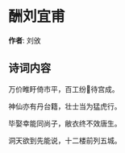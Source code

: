 # 酬刘宜甫

**作者**: 刘攽

## 诗词内容

万价睢盱倚市平，百工纷𫄙待宫成。

神仙亦有丹台籍，壮士当为猛虎行。

毕娶幸能同尚子，敝衣终不效唐生。

洞天欲到先能说，十二楼前列五城。

